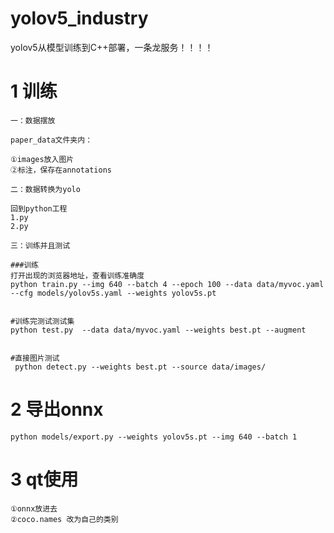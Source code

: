 # yolov5_industry
yolov5从模型训练到C++部署，一条龙服务！！！！
# 1 训练
```
一：数据摆放

paper_data文件夹内：

①images放入图片
②标注，保存在annotations

二：数据转换为yolo

回到python工程
1.py
2.py

三：训练并且测试

###训练
打开出现的浏览器地址，查看训练准确度
python train.py --img 640 --batch 4 --epoch 100 --data data/myvoc.yaml --cfg models/yolov5s.yaml --weights yolov5s.pt


#训练完测试测试集
python test.py  --data data/myvoc.yaml --weights best.pt --augment


#直接图片测试
 python detect.py --weights best.pt --source data/images/

```
# 2 导出onnx
```
python models/export.py --weights yolov5s.pt --img 640 --batch 1 
```
# 3 qt使用
```
①onnx放进去
②coco.names 改为自己的类别
```
